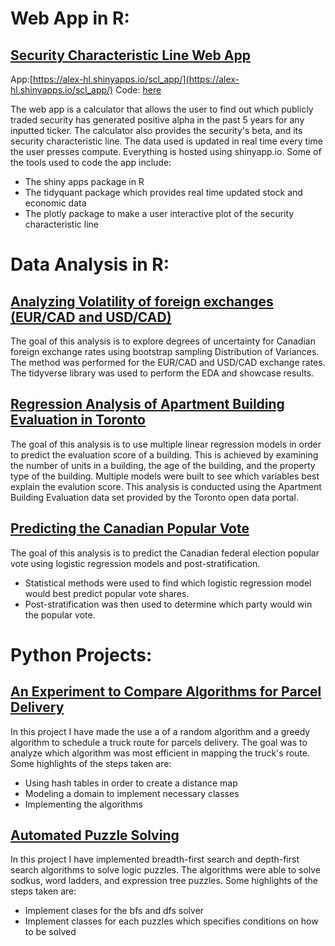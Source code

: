 # Web App in R:

## [Security Characteristic Line Web App](https://alex-hl.shinyapps.io/scl_app/)

App:[https://alex-hl.shinyapps.io/scl_app/](https://alex-hl.shinyapps.io/scl_app/)
Code: [here](https://github.com/alex-hl/securitymarketline_webapp)

The web app is a calculator that allows the user to find out which publicly traded security has generated positive alpha in the past 5 years for any inputted ticker. The calculator also provides the security's beta, and its security characteristic line. The data used is updated in real time every time the user presses compute. Everything is hosted using shinyapp.io. Some of the tools used to code the app include:
* The shiny apps package in R
* The tidyquant package which provides real time updated stock and economic data
* The plotly package to make a user interactive plot of the security characteristic line

# Data Analysis in R:

## [Analyzing Volatility of foreign exchanges (EUR/CAD and USD/CAD)](https://github.com/alex-hl/analyzing_volatility_of_foreign_exchanges)

The goal of this analysis is to explore degrees of uncertainty for Canadian foreign exchange rates using
bootstrap sampling Distribution of Variances. The method was performed for the EUR/CAD and USD/CAD exchange rates. The tidyverse library was used to perform the EDA and showcase results. 

## [Regression Analysis of Apartment Building Evaluation in Toronto](https://github.com/alex-hl/regression_analysis_of_appartment_building_evaluation_in_toronto)

The goal of this analysis is to use multiple linear regression models in order to predict the evaluation score of a
building. This is achieved by examining the number of units in a building, the age of the building, and the property type of the building. Multiple models were built to see which variables best explain the evalution score. This analysis is conducted using the Apartment Building Evaluation data set provided by the Toronto open data portal. 

## [Predicting the Canadian Popular Vote](https://github.com/alex-hl/predicting_the_canadian_popular_vote)

The goal of this analysis is to predict the Canadian federal election popular vote using logistic regression models and post-stratification.
* Statistical methods were used to find which logistic regression model would best predict popular vote shares. 
* Post-stratification was then used to determine which party would win the popular vote. 

# Python Projects:

## [An Experiment to Compare Algorithms for Parcel Delivery](https://github.com/alex-hl/comparing_algorithms_for_parcel_delivery)

In this project I have made the use a of a random algorithm and a greedy algorithm to schedule a truck route for parcels delivery. The goal was to analyze which algorithm was most efficient in mapping the truck's route. Some highlights of the steps taken are:
* Using hash tables in order to create a distance map
* Modeling a domain to implement necessary classes
* Implementing the algorithms

## [Automated Puzzle Solving](https://github.com/alex-hl/automated_puzzle_solving)

In this project I have implemented breadth-first search and depth-first search algorithms to solve logic puzzles. The algorithms were able to solve sodkus, word ladders, and expression tree puzzles. Some highlights of the steps taken are:
* Implement clases for the bfs and dfs solver
* Implement classes for each puzzles which specifies conditions on how to be solved
